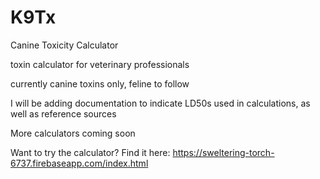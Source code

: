 # K9Tx
Canine Toxicity Calculator

toxin calculator for veterinary professionals

currently canine toxins only, feline to follow

I will be adding documentation to indicate LD50s used in calculations, as well as reference sources

More calculators coming soon

Want to try the calculator?  Find it here: https://sweltering-torch-6737.firebaseapp.com/index.html
